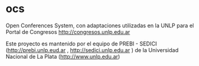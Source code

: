# ocs
Open Conferences System, con adaptaciones utilizadas en la UNLP para el Portal de Congresos http://congresos.unlp.edu.ar

Este proyecto es mantenido por el equipo de PREBI - SEDICI (http://prebi.unlp.eud.ar , http://sedici.unlp.edu.ar ) de la Universidad Nacional de La Plata (http://www.unlp.edu.ar)
